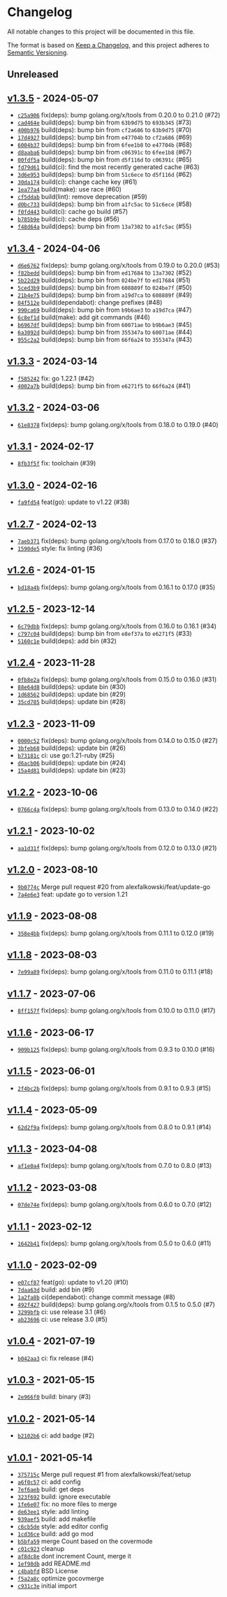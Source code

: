# Changelog

All notable changes to this project will be documented in this file.

The format is based on [Keep a Changelog](https://keepachangelog.com/en/1.0.0/), and this project adheres to [Semantic Versioning](https://semver.org/spec/v2.0.0.html).

## Unreleased

## [v1.3.5](https://github.com/alexfalkowski/gocovmerge/releases/tag/v1.3.5) - 2024-05-07

- [`c25a906`](https://github.com/alexfalkowski/gocovmerge/commit/c25a9069a5d0d7e4c91df115a789f7ab5e63eb6c) fix(deps): bump golang.org/x/tools from 0.20.0 to 0.21.0 (#72)
- [`cad464e`](https://github.com/alexfalkowski/gocovmerge/commit/cad464ec382b9999cdd3df7d815bde96f8426e72) build(deps): bump bin from `63b9d75` to `693b345` (#73)
- [`400b976`](https://github.com/alexfalkowski/gocovmerge/commit/400b9766f6a5b13c4ac207b291e52d9ca27b44fa) build(deps): bump bin from `cf2a686` to `63b9d75` (#70)
- [`17d4927`](https://github.com/alexfalkowski/gocovmerge/commit/17d4927ea95d5eb3b61dd8e9abeefedcf92696ed) build(deps): bump bin from `e47704b` to `cf2a686` (#69)
- [`6004b37`](https://github.com/alexfalkowski/gocovmerge/commit/6004b3707f8e0bf291e12df4014785c263bcd796) build(deps): bump bin from `6fee1b8` to `e47704b` (#68)
- [`d8aaba6`](https://github.com/alexfalkowski/gocovmerge/commit/d8aaba603667753482a55af42ab489c03a7cbac4) build(deps): bump bin from `c06391c` to `6fee1b8` (#67)
- [`00fdf5a`](https://github.com/alexfalkowski/gocovmerge/commit/00fdf5a8df4a20301552b23f7687b863931993e8) build(deps): bump bin from `d5f116d` to `c06391c` (#65)
- [`fd79d61`](https://github.com/alexfalkowski/gocovmerge/commit/fd79d616e8a845ebfc15b6b1431da14b9bdd6939) build(ci): find the most recently generated cache (#63)
- [`3d6e953`](https://github.com/alexfalkowski/gocovmerge/commit/3d6e95347cecc45b6d1183bb4a994cfb7f754bb3) build(deps): bump bin from `51c6ece` to `d5f116d` (#62)
- [`30da174`](https://github.com/alexfalkowski/gocovmerge/commit/30da174ed80be8f9d281b42213b06416e65cb7dd) build(ci): change cache key (#61)
- [`1ea77a4`](https://github.com/alexfalkowski/gocovmerge/commit/1ea77a4358714bd0f9c7f96ce3469bc913eec5e6) build(make): use race (#60)
- [`cf5ddab`](https://github.com/alexfalkowski/gocovmerge/commit/cf5ddabbe7dcf943d104a09fc66762f36cb59c06) build(lint): remove deprecation (#59)
- [`d0bc733`](https://github.com/alexfalkowski/gocovmerge/commit/d0bc7337eaf2d0b24751145bf801d9c46cb3e5d1) build(deps): bump bin from `a1fc5ac` to `51c6ece` (#58)
- [`f0fd443`](https://github.com/alexfalkowski/gocovmerge/commit/f0fd443699ea803854e4a447695f6ad6d8c3825a) build(ci): cache go build (#57)
- [`b785b9e`](https://github.com/alexfalkowski/gocovmerge/commit/b785b9ec6b838dd9266c664eefa13fcbc8718b7c) build(ci): cache deps (#56)
- [`f48d64a`](https://github.com/alexfalkowski/gocovmerge/commit/f48d64a1c95452c140f9fb9007e00bf87018a803) build(deps): bump bin from `13a7302` to `a1fc5ac` (#55)

## [v1.3.4](https://github.com/alexfalkowski/gocovmerge/releases/tag/v1.3.4) - 2024-04-06

- [`d6e6762`](https://github.com/alexfalkowski/gocovmerge/commit/d6e676296433325810f53c3570821b9728dbd358) fix(deps): bump golang.org/x/tools from 0.19.0 to 0.20.0 (#53)
- [`f82bedd`](https://github.com/alexfalkowski/gocovmerge/commit/f82bedd6adde4813c47557e27e23d703f65100ba) build(deps): bump bin from `ed17684` to `13a7302` (#52)
- [`5b22d29`](https://github.com/alexfalkowski/gocovmerge/commit/5b22d294e8a06e9af7be5ce69e38152dc80e841a) build(deps): bump bin from `024be7f` to `ed17684` (#51)
- [`5ced3b9`](https://github.com/alexfalkowski/gocovmerge/commit/5ced3b98648e2bd6505093dce2afa59dc90f0899) build(deps): bump bin from `608889f` to `024be7f` (#50)
- [`21b4e75`](https://github.com/alexfalkowski/gocovmerge/commit/21b4e75119343cb5f0a35c4e86690ef980dbeecf) build(deps): bump bin from `a19d7ca` to `608889f` (#49)
- [`04f512e`](https://github.com/alexfalkowski/gocovmerge/commit/04f512e953e7a14e681073f883df84b4cd68c0b4) build(dependabot): change prefixes (#48)
- [`990ca69`](https://github.com/alexfalkowski/gocovmerge/commit/990ca692e4c7a4b09aedf2b0f03b4ae0fadbc0e2) build(deps): bump bin from `b9b6ae3` to `a19d7ca` (#47)
- [`6c8ef1d`](https://github.com/alexfalkowski/gocovmerge/commit/6c8ef1d15e4a0b0eefe9aea670475c1b432c0f0e) build(make): add git commands (#46)
- [`b6967df`](https://github.com/alexfalkowski/gocovmerge/commit/b6967dff5fce0160a5e5e1731c878d2e09bb345f) build(deps): bump bin from `60071ae` to `b9b6ae3` (#45)
- [`6a3092d`](https://github.com/alexfalkowski/gocovmerge/commit/6a3092d7c454221da3e0c91276c8f5dfd6a1fb8f) build(deps): bump bin from `355347a` to `60071ae` (#44)
- [`955c2a2`](https://github.com/alexfalkowski/gocovmerge/commit/955c2a2112e86e9e720c402dc93226c612440e45) build(deps): bump bin from `66f6a24` to `355347a` (#43)

## [v1.3.3](https://github.com/alexfalkowski/gocovmerge/releases/tag/v1.3.3) - 2024-03-14

- [`f585242`](https://github.com/alexfalkowski/gocovmerge/commit/f585242340cd9f30c71f9bad28e69485a4a31eb5) fix: go 1.22.1 (#42)
- [`4002a7b`](https://github.com/alexfalkowski/gocovmerge/commit/4002a7b1280bd0e8229a58884b9c77e812457a45) build(deps): bump bin from `e6271f5` to `66f6a24` (#41)

## [v1.3.2](https://github.com/alexfalkowski/gocovmerge/releases/tag/v1.3.2) - 2024-03-06

- [`61e8378`](https://github.com/alexfalkowski/gocovmerge/commit/61e8378db6c04009cd9b033a5f82fdcad7aeec9a) fix(deps): bump golang.org/x/tools from 0.18.0 to 0.19.0 (#40)

## [v1.3.1](https://github.com/alexfalkowski/gocovmerge/releases/tag/v1.3.1) - 2024-02-17

- [`8fb3f5f`](https://github.com/alexfalkowski/gocovmerge/commit/8fb3f5fb418b21aeffeab2bc1fe34635d8604168) fix: toolchain (#39)

## [v1.3.0](https://github.com/alexfalkowski/gocovmerge/releases/tag/v1.3.0) - 2024-02-16

- [`fa9fd54`](https://github.com/alexfalkowski/gocovmerge/commit/fa9fd54af924ee11a6e675639706b0b765874991) feat(go): update to v1.22 (#38)

## [v1.2.7](https://github.com/alexfalkowski/gocovmerge/releases/tag/v1.2.7) - 2024-02-13

- [`7aeb371`](https://github.com/alexfalkowski/gocovmerge/commit/7aeb371980b9934875cdd4b4d032c16d47eac0f1) fix(deps): bump golang.org/x/tools from 0.17.0 to 0.18.0 (#37)
- [`1590de5`](https://github.com/alexfalkowski/gocovmerge/commit/1590de517c84674bed22f10732362105807a7268) style: fix linting (#36)

## [v1.2.6](https://github.com/alexfalkowski/gocovmerge/releases/tag/v1.2.6) - 2024-01-15

- [`bd18a4b`](https://github.com/alexfalkowski/gocovmerge/commit/bd18a4b6a463c6509cd97635dcffa5ac1a2b3b9a) fix(deps): bump golang.org/x/tools from 0.16.1 to 0.17.0 (#35)

## [v1.2.5](https://github.com/alexfalkowski/gocovmerge/releases/tag/v1.2.5) - 2023-12-14

- [`6c79dbb`](https://github.com/alexfalkowski/gocovmerge/commit/6c79dbbe4e23a81243384db195ba345ded2e4133) fix(deps): bump golang.org/x/tools from 0.16.0 to 0.16.1 (#34)
- [`c797c04`](https://github.com/alexfalkowski/gocovmerge/commit/c797c04488ccbdeeb4760863615e8a104a3c20fb) build(deps): bump bin from `e8ef37a` to `e6271f5` (#33)
- [`5160c1e`](https://github.com/alexfalkowski/gocovmerge/commit/5160c1e845cafb5812f84dadb2bcbe87951cc47c) build(deps): add bin (#32)

## [v1.2.4](https://github.com/alexfalkowski/gocovmerge/releases/tag/v1.2.4) - 2023-11-28

- [`0fb8e2a`](https://github.com/alexfalkowski/gocovmerge/commit/0fb8e2a740c9a59d0f50f84264eb8e9ca91f41ca) fix(deps): bump golang.org/x/tools from 0.15.0 to 0.16.0 (#31)
- [`88e64d8`](https://github.com/alexfalkowski/gocovmerge/commit/88e64d875fa1a7a544977725488bb367b074fb7a) build(deps): update bin (#30)
- [`1d68562`](https://github.com/alexfalkowski/gocovmerge/commit/1d68562f7d1a2959da05ede786c2f11564e431dc) build(deps): update bin (#29)
- [`35cd785`](https://github.com/alexfalkowski/gocovmerge/commit/35cd7856db712ceccd436eda7f999b73d4ea405c) build(deps): update bin (#28)

## [v1.2.3](https://github.com/alexfalkowski/gocovmerge/releases/tag/v1.2.3) - 2023-11-09

- [`0000c52`](https://github.com/alexfalkowski/gocovmerge/commit/0000c523ee9699ed0915197aaec1431e0fdea921) fix(deps): bump golang.org/x/tools from 0.14.0 to 0.15.0 (#27)
- [`3bfeb68`](https://github.com/alexfalkowski/gocovmerge/commit/3bfeb685d2af3f57bbe10618ab61ca3c7ea1f66d) build(deps): update bin (#26)
- [`b73181c`](https://github.com/alexfalkowski/gocovmerge/commit/b73181c15cd02a97616a5c78454446eaf7759646) ci: use go:1.21-ruby (#25)
- [`d6acb06`](https://github.com/alexfalkowski/gocovmerge/commit/d6acb06820d03349700ed94c79295452104bfb9e) build(deps): update bin (#24)
- [`15a4d81`](https://github.com/alexfalkowski/gocovmerge/commit/15a4d810ffdd1811691f815bbd13cc1a46d3b808) build(deps): update bin (#23)

## [v1.2.2](https://github.com/alexfalkowski/gocovmerge/releases/tag/v1.2.2) - 2023-10-06

- [`0766c4a`](https://github.com/alexfalkowski/gocovmerge/commit/0766c4a46940f005078282ad12361a67dbb97f8a) fix(deps): bump golang.org/x/tools from 0.13.0 to 0.14.0 (#22)

## [v1.2.1](https://github.com/alexfalkowski/gocovmerge/releases/tag/v1.2.1) - 2023-10-02

- [`aa1d31f`](https://github.com/alexfalkowski/gocovmerge/commit/aa1d31f70b5e25bbaeb75a06b3bf69223a968765) fix(deps): bump golang.org/x/tools from 0.12.0 to 0.13.0 (#21)

## [v1.2.0](https://github.com/alexfalkowski/gocovmerge/releases/tag/v1.2.0) - 2023-08-10

- [`9b0774c`](https://github.com/alexfalkowski/gocovmerge/commit/9b0774c8b0d3afd63b0ba7ff107786f9a9b4ee25) Merge pull request #20 from alexfalkowski/feat/update-go
- [`7a4e6e3`](https://github.com/alexfalkowski/gocovmerge/commit/7a4e6e3459c5df6e93e1fd828f48561e4fd2eb4c) feat: update go to version 1.21

## [v1.1.9](https://github.com/alexfalkowski/gocovmerge/releases/tag/v1.1.9) - 2023-08-08

- [`358e4bb`](https://github.com/alexfalkowski/gocovmerge/commit/358e4bb119e5875f95346f849d173e4a6a4757ae) fix(deps): bump golang.org/x/tools from 0.11.1 to 0.12.0 (#19)

## [v1.1.8](https://github.com/alexfalkowski/gocovmerge/releases/tag/v1.1.8) - 2023-08-03

- [`7e99a89`](https://github.com/alexfalkowski/gocovmerge/commit/7e99a8917e3d6e91119cbc73d93331903e4b9939) fix(deps): bump golang.org/x/tools from 0.11.0 to 0.11.1 (#18)

## [v1.1.7](https://github.com/alexfalkowski/gocovmerge/releases/tag/v1.1.7) - 2023-07-06

- [`8ff157f`](https://github.com/alexfalkowski/gocovmerge/commit/8ff157f2f1f787b6d1ad5b168ba5993ed8c567ba) fix(deps): bump golang.org/x/tools from 0.10.0 to 0.11.0 (#17)

## [v1.1.6](https://github.com/alexfalkowski/gocovmerge/releases/tag/v1.1.6) - 2023-06-17

- [`909b125`](https://github.com/alexfalkowski/gocovmerge/commit/909b12520f74778d601fd88e6f17d14790c41942) fix(deps): bump golang.org/x/tools from 0.9.3 to 0.10.0 (#16)

## [v1.1.5](https://github.com/alexfalkowski/gocovmerge/releases/tag/v1.1.5) - 2023-06-01

- [`2f4bc2b`](https://github.com/alexfalkowski/gocovmerge/commit/2f4bc2bf9a0d13df5f916722da8f9d4cba7c78a0) fix(deps): bump golang.org/x/tools from 0.9.1 to 0.9.3 (#15)

## [v1.1.4](https://github.com/alexfalkowski/gocovmerge/releases/tag/v1.1.4) - 2023-05-09

- [`62d2f9a`](https://github.com/alexfalkowski/gocovmerge/commit/62d2f9af24e9916badb5950849e88639e5229195) fix(deps): bump golang.org/x/tools from 0.8.0 to 0.9.1 (#14)

## [v1.1.3](https://github.com/alexfalkowski/gocovmerge/releases/tag/v1.1.3) - 2023-04-08

- [`af1e0a4`](https://github.com/alexfalkowski/gocovmerge/commit/af1e0a435a8d27465ab833bfaa007dcb4877bcff) fix(deps): bump golang.org/x/tools from 0.7.0 to 0.8.0 (#13)

## [v1.1.2](https://github.com/alexfalkowski/gocovmerge/releases/tag/v1.1.2) - 2023-03-08

- [`07de74e`](https://github.com/alexfalkowski/gocovmerge/commit/07de74e4c5fec7ff58cc1ecf5d651262c57b212f) fix(deps): bump golang.org/x/tools from 0.6.0 to 0.7.0 (#12)

## [v1.1.1](https://github.com/alexfalkowski/gocovmerge/releases/tag/v1.1.1) - 2023-02-12

- [`1642b41`](https://github.com/alexfalkowski/gocovmerge/commit/1642b41fe308d1aa2384a631bf90fcdf85c8e8e5) fix(deps): bump golang.org/x/tools from 0.5.0 to 0.6.0 (#11)

## [v1.1.0](https://github.com/alexfalkowski/gocovmerge/releases/tag/v1.1.0) - 2023-02-09

- [`e07cf87`](https://github.com/alexfalkowski/gocovmerge/commit/e07cf87dddd54fceac6dff4fb353062610020143) feat(go): update to v1.20 (#10)
- [`7daa63d`](https://github.com/alexfalkowski/gocovmerge/commit/7daa63df70018a500a0891cb0da13467ec8ac370) build: add bin (#9)
- [`1a2fa8b`](https://github.com/alexfalkowski/gocovmerge/commit/1a2fa8bc537ed6c98b98f96d90d7456c04be36fb) ci(dependabot): change commit message (#8)
- [`492f427`](https://github.com/alexfalkowski/gocovmerge/commit/492f4277cd6aeb5120e63aaf6eb599c09342da26) build(deps): bump golang.org/x/tools from 0.1.5 to 0.5.0 (#7)
- [`3299bfb`](https://github.com/alexfalkowski/gocovmerge/commit/3299bfb736e5a0331bffb754f3bf356217392d0a) ci: use release 3.1 (#6)
- [`ab23696`](https://github.com/alexfalkowski/gocovmerge/commit/ab236967ae8b07a267b30ca948edc206ab202bee) ci: use release 3.0 (#5)

## [v1.0.4](https://github.com/alexfalkowski/gocovmerge/releases/tag/v1.0.4) - 2021-07-19

- [`b042aa3`](https://github.com/alexfalkowski/gocovmerge/commit/b042aa338f2856fdde75d301480e93d0dc0924ba) ci: fix release (#4)

## [v1.0.3](https://github.com/alexfalkowski/gocovmerge/releases/tag/v1.0.3) - 2021-05-15

- [`2e966f0`](https://github.com/alexfalkowski/gocovmerge/commit/2e966f0109499c3dcf404920f53947715d2062f4) build: binary (#3)

## [v1.0.2](https://github.com/alexfalkowski/gocovmerge/releases/tag/v1.0.2) - 2021-05-14

- [`b2102b6`](https://github.com/alexfalkowski/gocovmerge/commit/b2102b684aaf5fe0042897aff81afe9e43f7c25d) ci: add badge (#2)

## [v1.0.1](https://github.com/alexfalkowski/gocovmerge/releases/tag/v1.0.1) - 2021-05-14

- [`375715c`](https://github.com/alexfalkowski/gocovmerge/commit/375715cfdb51f6df14f188c86fb35a6c2733571e) Merge pull request #1 from alexfalkowski/feat/setup
- [`a6f0c57`](https://github.com/alexfalkowski/gocovmerge/commit/a6f0c576a4370c8af26e39b27b16c842f0343b69) ci: add config
- [`7ef6aeb`](https://github.com/alexfalkowski/gocovmerge/commit/7ef6aeb691249adc53e17f37c394acc701098a2a) build: get deps
- [`323f692`](https://github.com/alexfalkowski/gocovmerge/commit/323f6928d15bf4a54cf768f741339e96cf97d3ee) build: ignore executable
- [`1fe6e07`](https://github.com/alexfalkowski/gocovmerge/commit/1fe6e07cc5ea23ac6f454279bbac4e04cb766344) fix: no more files to merge
- [`de63ee1`](https://github.com/alexfalkowski/gocovmerge/commit/de63ee1a5b040b1bf70fae64cf52dba02d417d9f) style: add linting
- [`939aef5`](https://github.com/alexfalkowski/gocovmerge/commit/939aef53db05c54fe04d784d9ae97fa5b3c5c487) build: add makefile
- [`c6cb5de`](https://github.com/alexfalkowski/gocovmerge/commit/c6cb5deae657287b92272c9af8925e05b63cdd7c) style: add editor config
- [`1cd36ce`](https://github.com/alexfalkowski/gocovmerge/commit/1cd36ce469b85b0eeaa62602a187933f5d51a5c3) build: add go mod
- [`b5bfa59`](https://github.com/alexfalkowski/gocovmerge/commit/b5bfa59ec0adc420475f97f89b58045c721d761c) merge Count based on the covermode
- [`c01c923`](https://github.com/alexfalkowski/gocovmerge/commit/c01c9239511539a811674313e55794e950f3c7ab) cleanup
- [`af8dc8e`](https://github.com/alexfalkowski/gocovmerge/commit/af8dc8edf8ee87c9add7aa0ed1941c88a52a0fea) dont increment Count, merge it
- [`1ef98db`](https://github.com/alexfalkowski/gocovmerge/commit/1ef98db7a0da5bba9ee9e52bfb3c39b2bd9a41c8) add README.md
- [`c4babfd`](https://github.com/alexfalkowski/gocovmerge/commit/c4babfd4ae326381a9d0ff62171997bc7086c960) BSD License
- [`f5a2a8c`](https://github.com/alexfalkowski/gocovmerge/commit/f5a2a8c7bb22aa47fe8106b53a9e142fd1e765d9) optimize gocovmerge
- [`c931c3e`](https://github.com/alexfalkowski/gocovmerge/commit/c931c3efc0aef9b8b03dfdc19bb68b763d36195e) initial import
